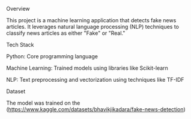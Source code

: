 Overview

This project is a machine learning application that detects fake news articles. It leverages natural language processing (NLP) techniques to classify news articles as either "Fake" or "Real."

Tech Stack

Python: Core programming language

Machine Learning: Trained models using libraries like Scikit-learn

NLP: Text preprocessing and vectorization using techniques like TF-IDF

Dataset

The model was trained on the  (https://www.kaggle.com/datasets/bhavikjikadara/fake-news-detection)
